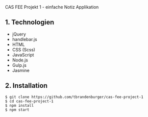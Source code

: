 CAS FEE Projekt 1 - einfache Notiz Applikation

## 1. Technologien
- jQuery
- handlebar.js
- HTML
- CSS (Scss)
- JavaScript
- Node.js
- Gulp.js
- Jasmine

## 2. Installation
```
$ git clone https://github.com/tbrandenburger/cas-fee-project-1
$ cd cas-fee-project-1
$ npm install
$ npm start
```
